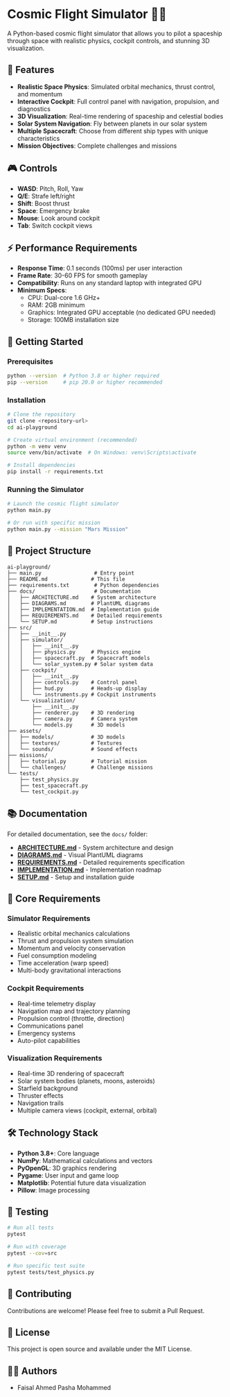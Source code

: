 # Cosmic Flight Simulator 🚀🌌

A Python-based cosmic flight simulator that allows you to pilot a spaceship through space with realistic physics, cockpit controls, and stunning 3D visualization.

## 🌟 Features

- **Realistic Space Physics**: Simulated orbital mechanics, thrust control, and momentum
- **Interactive Cockpit**: Full control panel with navigation, propulsion, and diagnostics
- **3D Visualization**: Real-time rendering of spaceship and celestial bodies
- **Solar System Navigation**: Fly between planets in our solar system
- **Multiple Spacecraft**: Choose from different ship types with unique characteristics
- **Mission Objectives**: Complete challenges and missions

## 🎮 Controls

- **WASD**: Pitch, Roll, Yaw
- **Q/E**: Strafe left/right
- **Shift**: Boost thrust
- **Space**: Emergency brake
- **Mouse**: Look around cockpit
- **Tab**: Switch cockpit views

## ⚡ Performance Requirements

- **Response Time**: 0.1 seconds (100ms) per user interaction
- **Frame Rate**: 30-60 FPS for smooth gameplay
- **Compatibility**: Runs on any standard laptop with integrated GPU
- **Minimum Specs**:
  - CPU: Dual-core 1.6 GHz+
  - RAM: 2GB minimum
  - Graphics: Integrated GPU acceptable (no dedicated GPU needed)
  - Storage: 100MB installation size

## 🚀 Getting Started

### Prerequisites

```bash
python --version  # Python 3.8 or higher required
pip --version     # pip 20.0 or higher recommended
```

### Installation

```bash
# Clone the repository
git clone <repository-url>
cd ai-playground

# Create virtual environment (recommended)
python -m venv venv
source venv/bin/activate  # On Windows: venv\Scripts\activate

# Install dependencies
pip install -r requirements.txt
```

### Running the Simulator

```bash
# Launch the cosmic flight simulator
python main.py

# Or run with specific mission
python main.py --mission "Mars Mission"
```

## 📁 Project Structure

```
ai-playground/
├── main.py                 # Entry point
├── README.md              # This file
├── requirements.txt        # Python dependencies
├── docs/                   # Documentation
│   ├── ARCHITECTURE.md    # System architecture
│   ├── DIAGRAMS.md        # PlantUML diagrams
│   ├── IMPLEMENTATION.md  # Implementation guide
│   ├── REQUIREMENTS.md    # Detailed requirements
│   └── SETUP.md           # Setup instructions
├── src/
│   ├── __init__.py
│   ├── simulator/
│   │   ├── __init__.py
│   │   ├── physics.py     # Physics engine
│   │   ├── spacecraft.py  # Spacecraft models
│   │   └── solar_system.py # Solar system data
│   ├── cockpit/
│   │   ├── __init__.py
│   │   ├── controls.py    # Control panel
│   │   ├── hud.py         # Heads-up display
│   │   └── instruments.py # Cockpit instruments
│   └── visualization/
│       ├── __init__.py
│       ├── renderer.py    # 3D rendering
│       ├── camera.py      # Camera system
│       └── models.py      # 3D models
├── assets/
│   ├── models/            # 3D models
│   ├── textures/          # Textures
│   └── sounds/            # Sound effects
├── missions/
│   ├── tutorial.py        # Tutorial mission
│   └── challenges/        # Challenge missions
└── tests/
    ├── test_physics.py
    ├── test_spacecraft.py
    └── test_cockpit.py
```

## 📚 Documentation

For detailed documentation, see the `docs/` folder:

- **[ARCHITECTURE.md](docs/ARCHITECTURE.md)** - System architecture and design
- **[DIAGRAMS.md](docs/DIAGRAMS.md)** - Visual PlantUML diagrams
- **[REQUIREMENTS.md](docs/REQUIREMENTS.md)** - Detailed requirements specification
- **[IMPLEMENTATION.md](docs/IMPLEMENTATION.md)** - Implementation roadmap
- **[SETUP.md](docs/SETUP.md)** - Setup and installation guide

## 🎯 Core Requirements

### Simulator Requirements
- Realistic orbital mechanics calculations
- Thrust and propulsion system simulation
- Momentum and velocity conservation
- Fuel consumption modeling
- Time acceleration (warp speed)
- Multi-body gravitational interactions

### Cockpit Requirements
- Real-time telemetry display
- Navigation map and trajectory planning
- Propulsion control (throttle, direction)
- Communications panel
- Emergency systems
- Auto-pilot capabilities

### Visualization Requirements
- Real-time 3D rendering of spacecraft
- Solar system bodies (planets, moons, asteroids)
- Starfield background
- Thruster effects
- Navigation trails
- Multiple camera views (cockpit, external, orbital)

## 🛠️ Technology Stack

- **Python 3.8+**: Core language
- **NumPy**: Mathematical calculations and vectors
- **PyOpenGL**: 3D graphics rendering
- **Pygame**: User input and game loop
- **Matplotlib**: Potential future data visualization
- **Pillow**: Image processing

## 🧪 Testing

```bash
# Run all tests
pytest

# Run with coverage
pytest --cov=src

# Run specific test suite
pytest tests/test_physics.py
```

## 🤝 Contributing

Contributions are welcome! Please feel free to submit a Pull Request.

## 📝 License

This project is open source and available under the MIT License.

## 👨‍💻 Authors

- Faisal Ahmed Pasha Mohammed
